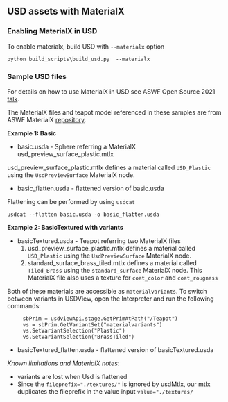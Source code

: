 ## USD assets with MaterialX

### Enabling MaterialX in USD

To enable materialx, build USD with `--materialx` option

```python build_scripts\build_usd.py  --materialx ```

### Sample USD files
For details on how to use MaterialX in USD see ASWF Open Source 2021 [talk](https://materialx.org/assets/ASWF_OSD2021_MaterialX_slides_final.pdf).

The MaterialX files and teapot model referenced in these samples are from ASWF MaterialX [repository](https://github.com/AcademySoftwareFoundation/MaterialX/tree/main/resources/Materials/Examples). 

**Example 1: Basic**
- basic.usda - Sphere referring a MaterialX usd_preview_surface_plastic.mtlx  

usd_preview_surface_plastic.mtlx defines a material called `USD_Plastic` using the `UsdPreviewSurface` MaterialX node.

- basic_flatten.usda - flattened version of basic.usda 

Flattening can be performed by using `usdcat`
``` 
usdcat --flatten basic.usda -o basic_flatten.usda
```

**Example 2: BasicTextured with variants**
- basicTextured.usda - Teapot referring two MaterialX files
    1. usd_preview_surface_plastic.mtlx defines a material called `USD_Plastic` using the `UsdPreviewSurface` MaterialX node.
    2. standard_surface_brass_tiled.mtlx defines a material called `Tiled_Brass` using the `standard_surface` MaterialX node. This MaterialX file also uses a texture for `coat_color` and `coat_rougness` 

 Both of these materials are accessible as `materialvariants`. To switch between variants in USDView, open the Interpreter and run the following commands:
 ``` 
      sbPrim = usdviewApi.stage.GetPrimAtPath("/Teapot")
      vs = sbPrim.GetVariantSet("materialvariants")
      vs.SetVariantSelection("Plastic")
      vs.SetVariantSelection("BrassTiled")
```       
- basicTextured_flatten.usda - flattened version of basicTextured.usda 

 *Known limitations and MaterialX notes*: 
 - variants are lost when Usd is flattened 
 - Since the `fileprefix="./textures/"` is ignored by usdMtlx, our mtlx duplicates the fileprefix in the value input `value="./textures/`

